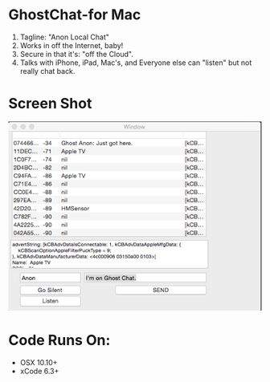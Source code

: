 # GhostChat-for Mac 
1. Tagline: "Anon Local Chat" 
2. Works in off the Internet, baby!
3. Secure in that it's: "off the Cloud".  
4. Talks with iPhone, iPad, Mac's, and Everyone else can "listen" but not really chat back. 

# Screen Shot
![ScreenShot](https://github.com/samuraipapa/GhostChat/blob/master/screen.png) 

# Code Runs On:
+ OSX 10.10+
+ xCode 6.3+  
 
